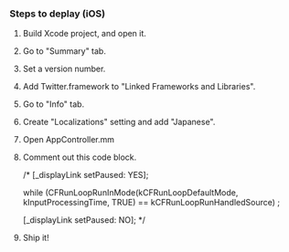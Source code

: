 ### Steps to deplay (iOS)

1. Build Xcode project, and open it.
2. Go to "Summary" tab.
2. Set a version number.
3. Add Twitter.framework to "Linked Frameworks and Libraries".
4. Go to "Info" tab.
5. Create "Localizations" setting and add "Japanese".
6. Open AppController.mm
7. Comment out this code block.

	/*
	[_displayLink setPaused: YES];
	
	while (CFRunLoopRunInMode(kCFRunLoopDefaultMode, kInputProcessingTime, TRUE) == kCFRunLoopRunHandledSource)
			;
	
	[_displayLink setPaused: NO];
	*/

8. Ship it!

